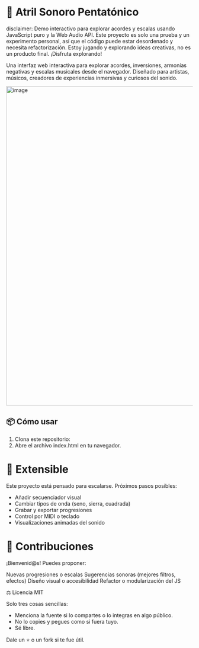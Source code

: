 # 🎹 Atril Sonoro Pentatónico

disclaimer: Demo interactivo para explorar acordes y escalas usando JavaScript puro y la Web Audio API. Este proyecto es solo una prueba y un experimento personal, así que el código puede estar desordenado y necesita refactorización. Estoy jugando y explorando ideas creativas, no es un producto final. ¡Disfruta explorando!

Una interfaz web interactiva para explorar acordes, inversiones, armonías negativas y escalas musicales desde el navegador. Diseñado para artistas, músicos, creadores de experiencias inmersivas y curiosos del sonido.

<img width="861" alt="image" src="https://github.com/user-attachments/assets/d9d8d698-05f7-4c48-bda4-d34f0679e34f" />

## 📦 Cómo usar

1. Clona este repositorio:
2. Abre el archivo index.html en tu navegador.

# 🧱 Extensible

Este proyecto está pensado para escalarse. Próximos pasos posibles:

- Añadir secuenciador visual
- Cambiar tipos de onda (seno, sierra, cuadrada)
- Grabar y exportar progresiones
- Control por MIDI o teclado
- Visualizaciones animadas del sonido

# 🤝 Contribuciones

¡Bienvenid@s! Puedes proponer:

Nuevas progresiones o escalas
Sugerencias sonoras (mejores filtros, efectos)
Diseño visual o accesibilidad
Refactor o modularización del JS

⚖️ Licencia MIT

Solo tres cosas sencillas:
- Menciona la fuente si lo compartes o lo integras en algo público.
- No lo copies y pegues como si fuera tuyo.
- Sé libre. 

Dale un ⭐ o un fork si te fue útil.
